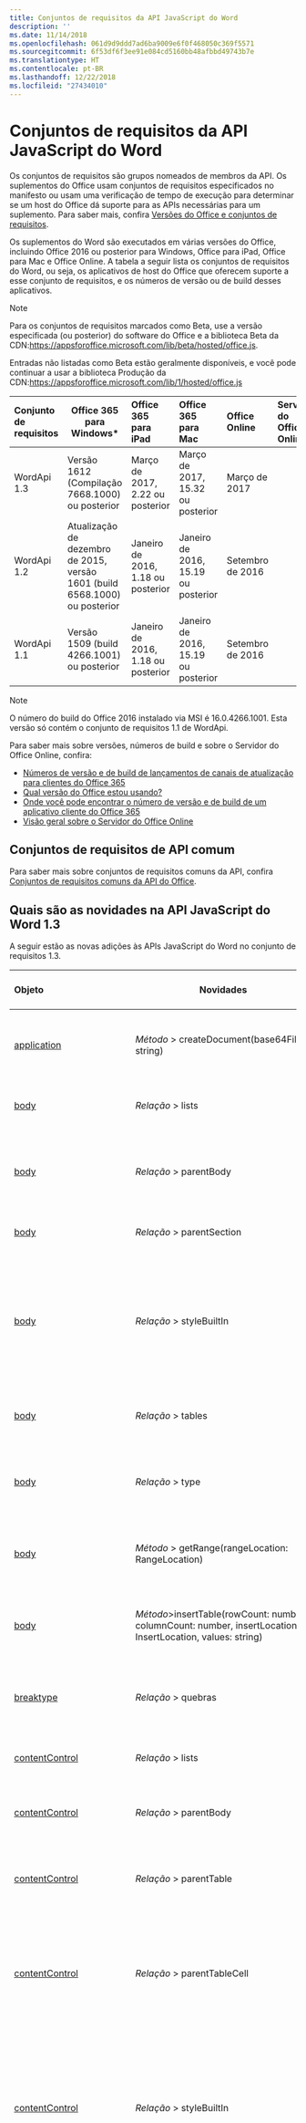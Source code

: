 ```yaml
---
title: Conjuntos de requisitos da API JavaScript do Word
description: ''
ms.date: 11/14/2018
ms.openlocfilehash: 061d9d9ddd7ad6ba9009e6f0f468050c369f5571
ms.sourcegitcommit: 6f53df6f3ee91e084cd5160bb48afbbd49743b7e
ms.translationtype: HT
ms.contentlocale: pt-BR
ms.lasthandoff: 12/22/2018
ms.locfileid: "27434010"
---
```

# <a name="word-javascript-api-requirement-sets"></a>Conjuntos de requisitos da API JavaScript do Word

Os conjuntos de requisitos são grupos nomeados de membros da API. Os suplementos do Office usam conjuntos de requisitos especificados no manifesto ou usam uma verificação de tempo de execução para determinar se um host do Office dá suporte para as APIs necessárias para um suplemento. Para saber mais, confira [Versões do Office e conjuntos de requisitos](https://docs.microsoft.com/office/dev/add-ins/develop/office-versions-and-requirement-sets).

Os suplementos do Word são executados em várias versões do Office, incluindo Office 2016 ou posterior para Windows, Office para iPad, Office para Mac e Office Online. A tabela a seguir lista os conjuntos de requisitos do Word, ou seja, os aplicativos de host do Office que oferecem suporte a esse conjunto de requisitos, e os números de versão ou de build desses aplicativos.

> [!NOTE]
> Para os conjuntos de requisitos marcados como Beta, use a versão especificada (ou posterior) do software do Office e a biblioteca Beta da CDN:https://appsforoffice.microsoft.com/lib/beta/hosted/office.js.
> 
> Entradas não listadas como Beta estão geralmente disponíveis, e você pode continuar a usar a biblioteca Produção da CDN:https://appsforoffice.microsoft.com/lib/1/hosted/office.js

|  Conjunto de requisitos  |   Office 365 para Windows\*  |  Office 365 para iPad  |  Office 365 para Mac  | Office Online  | Servidor do Office Online  |
|:-----|-----|:-----|:-----|:-----|:-----|
| WordApi 1.3 | Versão 1612 (Compilação 7668.1000) ou posterior| Março de 2017, 2.22 ou posterior | Março de 2017, 15.32 ou posterior| Março de 2017 ||
| WordApi 1.2  | Atualização de dezembro de 2015, versão 1601 (build 6568.1000) ou posterior | Janeiro de 2016, 1.18 ou posterior | Janeiro de 2016, 15.19 ou posterior| Setembro de 2016 | |
| WordApi 1.1  | Versão 1509 (build 4266.1001) ou posterior| Janeiro de 2016, 1.18 ou posterior | Janeiro de 2016, 15.19 ou posterior| Setembro de 2016 | |

> [!NOTE]
> O número do build do Office 2016 instalado via MSI é 16.0.4266.1001. Esta versão só contém o conjunto de requisitos 1.1 de WordApi.

Para saber mais sobre versões, números de build e sobre o Servidor do Office Online, confira:

- 
  [Números de versão e de build de lançamentos de canais de atualização para clientes do Office 365](https://support.office.com/article/version-and-build-numbers-of-update-channel-releases-ae942449-1fca-4484-898b-a933ea23def7)
- [Qual versão do Office estou usando?](https://support.office.com/article/What-version-of-Office-am-I-using-932788b8-a3ce-44bf-bb09-e334518b8b19)
- 
  [Onde você pode encontrar o número de versão e de build de um aplicativo cliente do Office 365](https://support.office.com/article/version-and-build-numbers-of-update-channel-releases-ae942449-1fca-4484-898b-a933ea23def7)
- 
  [Visão geral sobre o Servidor do Office Online](https://docs.microsoft.com/officeonlineserver/office-online-server-overview)

## <a name="office-common-api-requirement-sets"></a>Conjuntos de requisitos de API comum

Para saber mais sobre conjuntos de requisitos comuns da API, confira [Conjuntos de requisitos comuns da API do Office](office-add-in-requirement-sets.md).

## <a name="whats-new-in-word-javascript-api-13"></a>Quais são as novidades na API JavaScript do Word 1.3 

A seguir estão as novas adições às APIs JavaScript do Word no conjunto de requisitos 1.3. 

|Objeto| Novidades| Descrição|Conjunto de requisitos| 
|:-----|-----|:----|:----| 
|[application](/javascript/api/word/word.application)|_Método_ > createDocument(base64File: string) | Cria um novo documento usando um arquivo .docx codificado em base64. Somente leitura.|1.3|
|[body](/javascript/api/word/word.body)|_Relação_ > lists|Obtém a coleção de listas de objetos no corpo. Somente leitura.|1.3|
|[body](/javascript/api/word/word.body)|_Relação_ > parentBody|Obtém o corpo pai do corpo. Por exemplo, o corpo pai do corpo de uma célula de tabela poderia ser um cabeçalho. Somente leitura.|1.3|
|[body](/javascript/api/word/word.body)|_Relação_ > parentSection|Obtém a seção pai do corpo. Somente leitura.|1.3|
|[body](/javascript/api/word/word.body)|_Relação_ > styleBuiltIn|Obtém ou define o nome do estilo interno para o corpo. Use esta propriedade para estilos internos que são portáteis entre localidades. Para usar estilos personalizados ou nomes de estilo localizados, confira a propriedade "estilo".|1.3|
|[body](/javascript/api/word/word.body)|_Relação_ > tables|Obtém a coleção de tabelas de objetos no corpo. Somente leitura.|1.3|
|[body](/javascript/api/word/word.body)|_Relação_ > type|Obtém o tipo do corpo. O tipo pode ser 'MainDoc', 'Section', 'Header', 'Footer' ou 'TableCell'. Somente leitura.|1.3|
|[body](/javascript/api/word/word.body)|_Método_ > getRange(rangeLocation: RangeLocation)|Obtém o corpo todo, ou então, os pontos inicial ou final do corpo, como um intervalo.|1.3|
|[body](/javascript/api/word/word.body)|_Método_>insertTable(rowCount: number, columnCount: number, insertLocation: InsertLocation, values: string)|Insere uma tabela com a quantidade especificada de linhas e colunas. O valor de insertLocation pode ser 'Start' ou 'End'.|1.3|
|[breaktype](/javascript/api/word/word.breaktype)|_Relação_ > quebras|Especifica a forma de uma quebra de: linha, a página ou tipo de seção. Somente leitura.|1.3|
|[contentControl](/javascript/api/word/word.contentcontrol)|_Relação_ > lists|Obtém a coleção de listas de objetos no controle de conteúdo. Somente leitura.|1.3|
|[contentControl](/javascript/api/word/word.contentcontrol)|_Relação_ > parentBody|Obtém o corpo pai do controle de conteúdo. Somente leitura.|1.3|
|[contentControl](/javascript/api/word/word.contentcontrol)|_Relação_ > parentTable|Obtém a tabela que contém o controle de conteúdo. Retorna um objeto nulo se não estiver contido em uma tabela. Somente leitura.|1.3|
|[contentControl](/javascript/api/word/word.contentcontrol)|_Relação_ > parentTableCell|Obtém a célula de tabela que contém o controle de conteúdo. Retorna um objeto nulo se não estiver contido em uma célula de tabela. Somente leitura.|1.3|
|[contentControl](/javascript/api/word/word.contentcontrol)|_Relação_ > styleBuiltIn|Obtém ou define o nome do estilo interno para o controle de conteúdo. Use esta propriedade para estilos internos que são portáteis entre localidades. Para usar estilos personalizados ou nomes de estilo localizados, confira a propriedade "estilo".|1.3|
|[contentControl](/javascript/api/word/word.contentcontrol)|_Relação_ > subtype|Obtém o subtipo de controle de conteúdo. O subtipo pode ser 'RichTextInline', 'RichTextParagraphs', 'RichTextTableCell', 'RichTextTableRow' e 'RichTextTable' para controles de conteúdo em rich text. Somente leitura.|1.3|
|[contentControl](/javascript/api/word/word.contentcontrol)|_Relação_ > tables|Obtém a coleção de objetos de tabela no controle de conteúdo. Somente leitura.|1.3|
|[contentControl](/javascript/api/word/word.contentcontrol)|_Método_ > getRange(rangeLocation: RangeLocation)|Obtém o controle de todo o conteúdo, ou então, os pontos inicial ou final do controle de conteúdo, como um intervalo.|1.3|
|[contentControl](/javascript/api/word/word.contentcontrol)|_Método_ > getTextRanges (endingMarks: string, trimSpacing: bool)|Obtém os intervalos de texto no controle de conteúdo usando marcas de pontuação e/ou outras marcas finais.|1.3|
|[contentControl](/javascript/api/word/word.contentcontrol)|_Método_>insertTable(rowCount: number, columnCount: number, insertLocation: InsertLocation, values: string)|Insere uma tabela com a quantidade especificada de linhas e colunas dentro ou próxima do controle de conteúdo. O valor de insertLocation pode ser 'Start', 'End', 'Before' ou 'After'.|1.3|
|[contentControl](/javascript/api/word/word.contentcontrol)|_Método_> split(delimiters: string[], multiParagraphs: bool, trimDelimiters: bool, trimSpacing: bool)|Divide o controle de conteúdo em intervalos filho usando delimitadores.|1.3|
|[contentControlCollection](/javascript/api/word/word.contentcontrolcollection)|_Método_getByTypes(types: ContentControlType)|Obtém os controles de conteúdo com os tipos e/ou subtipos especificados.|1.3|
|[contentControlCollection](/javascript/api/word/word.contentcontrolcollection)|_Método_ > getFirst()|Obtém o primeiro controle de conteúdo nesta coleção.|1.3|
|[customProperty](/javascript/api/word/word.customproperty)|_Propriedade_ > key|Obtém a chave da propriedade personalizada. Somente leitura. |1.3|
|[customProperty](/javascript/api/word/word.customproperty)|_Propriedade_ > value|Obtém ou define o valor da propriedade personalizada.|1.3|
|[customProperty](/javascript/api/word/word.customproperty)|_Relação_ > type|Obtém o tipo de valor da propriedade personalizada. Somente leitura.|1.3|
|[customProperty](/javascript/api/word/word.customproperty)|_Método_ > Delete()|Exclui a propriedade personalizada.|1.3|
|[customPropertyCollection](/javascript/api/word/word.custompropertycollection)|_Propriedade_ > itens|Uma coleção de objetos customProperty. Somente leitura.|1.3|
|[customPropertyCollection](/javascript/api/word/word.custompropertycollection)|_Método_ > deleteAll()|Exclui todas as propriedades personalizadas nesta coleção.|1.3|
|[customPropertyCollection](/javascript/api/word/word.custompropertycollection)|_Método_ > getCount()|Obtém a contagem das propriedades personalizadas.|1.3|
|[customPropertyCollection](/javascript/api/word/word.custompropertycollection)|_Método_ > getItem(key: string)|Obtém um objeto de propriedade personalizada por sua chave, que diferencia maiúsculas de minúsculas.|1.3|
|[customPropertyCollection](/javascript/api/word/word.custompropertycollection)|_Método_ > set(key: string, value: object)|Cria ou define uma propriedade personalizada.|1.3|
|[document](/javascript/api/word/word.document)|_Relação_ > properties|Obtém as propriedades do documento atual. Somente leitura.|1.3|
|[documentCreated](/javascript/api/word/word.documentcreated)|_Método_ > open()|Abra o documento.|1.3|
|[documentProperties](/javascript/api/word/word.documentproperties)|_Propriedade_ > applicationName|Obtém o nome do aplicativo do documento. Somente leitura.|1.3|
|[documentProperties](/javascript/api/word/word.documentproperties)|_Propriedade_ > author|Obtém ou define o autor do documento.|1.3|
|[documentProperties](/javascript/api/word/word.documentproperties)|_Propriedade_ > category|Obtém ou define a categoria do documento.|1.3|
|[documentProperties](/javascript/api/word/word.documentproperties)|_Propriedade_ > comments|Obtém ou define os comentários do documento.|1.3|
|[documentProperties](/javascript/api/word/word.documentproperties)|_Propriedade_ > company|Obtém ou define a empresa do documento.|1.3|
|[documentProperties](/javascript/api/word/word.documentproperties)|_Propriedade_ > format|Obtém ou define o formato do documento.|1.3|
|[documentProperties](/javascript/api/word/word.documentproperties)|_Propriedade_ > keywords|Obtém ou define as palavras-chave do documento.|1.3|
|[documentProperties](/javascript/api/word/word.documentproperties)|_Propriedade_ > lastAuthor|Obtém ou define o último autor do documento.|1.3|
|[documentProperties](/javascript/api/word/word.documentproperties)|_Propriedade_ > manager|Obtém ou define o gerenciador do documento.|1.3|
|[documentProperties](/javascript/api/word/word.documentproperties)|_Propriedade_ > revisionNumber|Obtém o número de revisão do documento. Somente leitura.|1.3|
|[documentProperties](/javascript/api/word/word.documentproperties)|_Propriedade_ > security|Obtém a segurança do documento. Somente leitura.|1.3|
|[documentProperties](/javascript/api/word/word.documentproperties)|_Propriedade_ > subject|Obtém ou define o assunto do documento.|1.3|
|[documentProperties](/javascript/api/word/word.documentproperties)|_Propriedade_ > template|Obtém o modelo do documento. Somente leitura.|1.3|
|[documentProperties](/javascript/api/word/word.documentproperties)|_Propriedade_ > title|Obtém ou define o título do documento.|1.3|
|[documentProperties](/javascript/api/word/word.documentproperties)|_Relação_ > creationDate|Obtém a data de criação do documento. Somente leitura.|1.3|
|[documentProperties](/javascript/api/word/word.documentproperties)|_Relação_ > customProperties|Obtém a coleção de propriedades personalizadas do documento. Somente leitura.|1.3|
|[documentProperties](/javascript/api/word/word.documentproperties)|_Relação_ > lastPrintDate|Obtém a data de impressão do documento. Somente leitura.|1.3|
|[documentProperties](/javascript/api/word/word.documentproperties)|_Relação_ > lastSaveTime|Obtém a hora em que o documento foi salvo pela última vez. Somente leitura.|1.3|
|[inlinePicture](/javascript/api/word/word.inlinepicture)|_Relação_ > parentTable|Obtém a tabela que contém a imagem embutida. Retorna um objeto nulo se não estiver contido em uma tabela. Somente leitura.|1.3|
|[inlinePicture](/javascript/api/word/word.inlinepicture)|_Relação_ > parentTableCell|Obtém a célula de tabela que contém a imagem embutida. Retorna um objeto nulo se não estiver contido em uma célula de tabela. Somente leitura.|1.3|
|[inlinePicture](/javascript/api/word/word.inlinepicture)|_Método_ > getNext()|Obtém a próxima imagem embutida.|1.3|
|[inlinePicture](/javascript/api/word/word.inlinepicture)|_Método_ > getRange(rangeLocation: RangeLocation)|Obtém a imagem, ou então, os pontos inicial ou final da imagem, como um intervalo.|1.3|
|[inlinePictureCollection](/javascript/api/word/word.inlinepicturecollection)|_Método_ > getFirst()|Obtém a primeira imagem embutida nesta coleção.|1.3|
|[list](/javascript/api/word/word.list)|_Propriedade_ > id|Obtém a id da lista. Somente leitura.|1.3|
|[list](/javascript/api/word/word.list)|_Propriedade_ > levelExistences|Verifica se cada um dos 9 níveis existe na lista. Um valor true indica que o nível existe, o que significa que há pelo menos um item de lista nesse nível. Somente leitura.|1.3|
|[list](/javascript/api/word/word.list)|_Relação_ > levelTypes|Obtém todos os tipos de nível 9 na lista. Cada tipo pode ser 'Bullet', 'Number' ou 'Picture'. Somente leitura.|1.3|
|[list](/javascript/api/word/word.list)|_Relação_ > paragraphs|Obtém parágrafos na lista. Somente leitura.|1.3|
|[lista](/javascript/api/word/word.list)|_Método_getLevelParagraphs(level: number)|Obtém os parágrafos que ocorrem no nível especificado na lista.|1.3|
|[lista](/javascript/api/word/word.list)|_Método_> getLevelString(level: number)|Obtém o marcador, o número ou a imagem no nível especificado como uma cadeia de caracteres.|1.3|
|[lista](/javascript/api/word/word.list)|_Método_>insertParagraph(paragraphText: string, insertLocation: InsertLocation)|Insere um parágrafo no local especificado. O valor de insertLocation pode ser 'Start', 'End', 'Before' ou 'After'.|1.3|
|[lista](/javascript/api/word/word.list)|_Método_> setLevelAlignment(level: number, alignment: Alignment)|Define o alinhamento do marcador, o número ou a imagem no nível especificado na lista.|1.3|
|[lista](/javascript/api/word/word.list)|_Método_> setLevelBullet(level: number, listBullet: ListBullet, charCode: number, fontName: string)|Define o formato de marcador no nível especificado na lista. Se o marcador é 'Custom', o charCode é necessário.|1.3|
|[lista](/javascript/api/word/word.list)|_Método_ > setLevelIndents(level: number, textIndent: float, textIndent: float)|Define os dois recuos do nível especificado na lista.|1.3|
|[lista](/javascript/api/word/word.list)|_Método_ > setLevelNumbering(level: number, listNumbering: ListNumbering, formatString: object[])|Define o formato de numeração no nível especificado na lista.|1.3|
|[lista](/javascript/api/word/word.list)|_Método_> setLevelStartingNumber(level: number, startingNumber: number)|Define o número inicial no nível especificado na lista. O valor padrão é 1.|1.3|
|[listCollection](/javascript/api/word/word.listcollection)|_Propriedade_ > itens|Uma coleção de objetos de lista. Somente leitura.|1.3|
|[listCollection](/javascript/api/word/word.listcollection)|_Método_> getById(id: number)|Obtém uma lista por seu identificador.|1.3|
|[listCollection](/javascript/api/word/word.listcollection)|_Método_ > getFirst()|Obtém a primeira lista nesta coleção.|1.3|
|[listCollection](/javascript/api/word/word.listcollection)|_Método_ > getItem(index: number)|Obtém um objeto de lista por seu índice na coleção.|1.3|
|[listItem](/javascript/api/word/word.listitem)|_Propriedade_ > level|Obtém ou define o nível do item na lista.|1.3|
|[listItem](/javascript/api/word/word.listitem)|_Propriedade_ > listString|Obtém o marcador de item de lista, o número ou a imagem como uma cadeia de caracteres. Somente leitura.|1.3|
|[listItem](/javascript/api/word/word.listitem)|_Propriedade_ > siblingIndex|Obtém o número da ordem de item de lista em relação a seus irmãos. Somente leitura.|1.3|
|[listItem](/javascript/api/word/word.listitem)|_Método_ > getAncestor(parentOnly: bool)|Obtém o pai do item de lista ou o ancestral mais próximo se o pai não existir.|1.3|
|[listItem](/javascript/api/word/word.listitem)|_Método_ > getDescendants(directChildrenOnly: bool)|Obtém todos os itens de lista descendentes do item de lista.|1.3|
|[paragraph](/javascript/api/word/word.paragraph)|_Propriedade_ > isLastParagraph|Indica que o parágrafo é o último dentro do corpo do pai. Somente leitura.|1.3|
|[paragraph](/javascript/api/word/word.paragraph)|_Propriedade_ > isListItem|Verifica se o parágrafo é um item da lista. Somente leitura.|1.3|
|[paragraph](/javascript/api/word/word.paragraph)|_Propriedade_ > tableNestingLevel|Obtém o nível da tabela do parágrafo. Retorna 0 se o parágrafo não estiver em uma tabela. Somente leitura.|1.3|
|[paragraph](/javascript/api/word/word.paragraph)|_Relação_ > list|Obtém a lista à qual pertence esse parágrafo. Retorna um objeto nulo se o parágrafo não estiver em uma lista. Somente leitura.|1.3|
|[paragraph](/javascript/api/word/word.paragraph)|_Relação_ > listItem|Obtém o ListItem para o parágrafo. Retorna um objeto nulo se o parágrafo não fizer parte de uma lista. Somente leitura.|1.3|
|[paragraph](/javascript/api/word/word.paragraph)|_Relação_ > parentBody|Obtém o corpo pai do parágrafo. Somente leitura.|1.3|
|[paragraph](/javascript/api/word/word.paragraph)|_Relação_ > parentTable|Obtém a tabela que contém o parágrafo. Retorna um objeto nulo se não estiver contido em uma tabela. Somente leitura.|1.3|
|[paragraph](/javascript/api/word/word.paragraph)|_Relação_ > parentTableCell|Obtém a célula de tabela que contém o parágrafo. Retorna um objeto nulo se não estiver contido em uma célula de tabela. Somente leitura.|1.3|
|[paragraph](/javascript/api/word/word.paragraph)|_Relação_ > styleBuiltIn|Obtém ou define o nome do estilo interno para o parágrafo. Use esta propriedade para estilos internos que são portáteis entre localidades. Para usar estilos personalizados ou nomes de estilo localizados, confira a propriedade "estilo".|1.3|
|[paragraph](/javascript/api/word/word.paragraph)|_Método_ > attachToList (listId: número nível: número)|Permite que o parágrafo ingresse em uma lista existente no nível especificado. Falhará se o parágrafo não puder ingressar na lista ou se o parágrafo já for um item da lista.|1.3|
|[paragraph](/javascript/api/word/word.paragraph)|_Método_ > detachFromList()|Move este parágrafo para fora de sua lista, caso o parágrafo seja um item da lista.|1.3|
|[paragraph](/javascript/api/word/word.paragraph)|_Método_ > getNext()|Obtém o próximo parágrafo.|1.3|
|[paragraph](/javascript/api/word/word.paragraph)|_Método_ > getPrevious()|Obtém o parágrafo anterior.|1.3|
|[paragraph](/javascript/api/word/word.paragraph)|_Método_ > getRange(rangeLocation: RangeLocation)|Obtém o parágrafo inteiro, ou então, os pontos inicial ou final do parágrafo, como um intervalo.|1.3|
|[paragraph](/javascript/api/word/word.paragraph)|_Método_ > getTextRanges (endingMarks: string, trimSpacing: bool)|Obtém os intervalos de texto no parágrafo usando marcas de pontuação e/ou outras marcas finais.|1.3|
|[paragraph](/javascript/api/word/word.paragraph)|_Método_>insertTable(rowCount: number, columnCount: number, insertLocation: InsertLocation, values: string)|Insere uma tabela com a quantidade especificada de linhas e colunas. O valor de insertLocation pode ser 'Before' ou 'After'.|1.3|
|[paragraph](/javascript/api/word/word.paragraph)|_Método_ > split(delimiters: string[], trimDelimiters: bool, trimSpacing: bool)|Divide o parágrafo em intervalos filho usando delimitadores.|1.3|
|[paragraph](/javascript/api/word/word.paragraph)|_Método_ > startNewList()|Inicia uma nova lista com este parágrafo. Falhará se o parágrafo já for um item da lista.|1.3|
|[paragraphCollection](/javascript/api/word/word.paragraphcollection)|_Método_ > getFirst()|Obtém o primeiro parágrafo nesta coleção.|1.3|
|[paragraphCollection](/javascript/api/word/word.paragraphcollection)|_Método_ > getLast()|Obtém o último parágrafo nesta coleção.|1.3|
|[range](/javascript/api/word/word.range)|_Propriedade_ > hiperlink|Obtém o primeiro hiperlink no intervalo ou define um hiperlink no intervalo. Todos os hiperlinks no intervalo são excluídos quando você configura um novo hiperlink no intervalo. Use um caractere newline ('\n') para separar a parte de endereço da parte de local opcional.|1.3|
|[range](/javascript/api/word/word.range)|_Propriedade_ > isEmpty|Verifica se o comprimento do intervalo é zero. Somente leitura.|1.3|
|[range](/javascript/api/word/word.range)|_Relação_ > lists|Obtém a coleção de listas de objetos no intervalo. Somente leitura.|1.3|
|[range](/javascript/api/word/word.range)|_Relação_ > parentBody|Obtém o corpo pai do intervalo. Somente leitura.|1.3|
|[range](/javascript/api/word/word.range)|_Relação_ > parentTable|Obtém a tabela que contém o intervalo. Retorna nulo se não estiver contido em uma tabela. Somente leitura.|1.3|
|[range](/javascript/api/word/word.range)|_Relação_ > parentTableCell|Obtém a célula de tabela que contém o intervalo. Retorna um objeto nulo se não estiver contido em uma célula de tabela. Somente leitura.|1.3|
|[range](/javascript/api/word/word.range)|_Relação_ > styleBuiltIn|Obtém ou define o nome do estilo interno para o intervalo. Use esta propriedade para estilos internos que são portáteis entre localidades. Para usar estilos personalizados ou nomes de estilo localizados, confira a propriedade "estilo".|1.3|
|[range](/javascript/api/word/word.range)|_Relação_ > tables|Obtém a coleção de tabelas de objetos no intervalo. Somente leitura.|1.3|
|[range](/javascript/api/word/word.range)|_Método_ > compareLocationWith(range: Range)|Compara o local deste intervalo com a localização de outro intervalo.|1.3|
|[range](/javascript/api/word/word.range)|_Método_ > expandTo(range: Range)|Retorna um novo intervalo que se estende a partir deste intervalo em qualquer direção para cobrir outro intervalo. Este intervalo não é alterado.|1.3|
|[range](/javascript/api/word/word.range)|_Método_ > getHyperlinkRanges()|Obtém intervalos filho de hiperlink dentro do intervalo.|1.3|
|[range](/javascript/api/word/word.range)|_Método_ > getNextTextRange (endingMarks: cadeia de caracteres, trimSpacing: bool)|Obtém o próximo intervalo de texto usando marcas de pontuação e/ou outras marcas finais.|1.3|
|[range](/javascript/api/word/word.range)|_Método_ > getRange(rangeLocation: RangeLocation)|Clona o intervalo, ou então, obtém os pontos inicial ou final do intervalo como um novo intervalo.|1.3|
|[range](/javascript/api/word/word.range)|_Método_ > getTextRanges (endingMarks: string, trimSpacing: bool)|Obtém os intervalos filho do texto no parágrafo usando marcas de pontuação e/ou outras marcas finais.|1.3|
|[range](/javascript/api/word/word.range)|_Método_>insertTable(rowCount: number, columnCount: number, insertLocation: InsertLocation, values: string)|Insere uma tabela com a quantidade especificada de linhas e colunas. O valor de insertLocation pode ser 'Before' ou 'After'.|1.3|
|[range](/javascript/api/word/word.range)|_Método_ > intersectWith(range: Range)|Retorna um novo intervalo como ponto de interseção deste intervalo com outro intervalo. Este intervalo não é alterado.|1.3|
|[range](/javascript/api/word/word.range)|_Método_> split(delimiters: string[], multiParagraphs: bool, trimDelimiters: bool, trimSpacing: bool)|Divide o intervalo em intervalos filho usando delimitadores.|1.3|
|[rangeCollection](/javascript/api/word/word.rangecollection)|_Propriedade_ > itens|Uma coleção de objetos de intervalo. Somente leitura.|1.3|
|[rangeCollection](/javascript/api/word/word.rangecollection)|_Método_ > getFirst()|Obtém o primeiro intervalo nesta coleção.|1.3|
|[rangeCollection](/javascript/api/word/word.rangecollection)|_Método_ > getItem(index: number)|Obtém um objeto de intervalo por seu índice na coleção.|1.3|
|[requestContext](/javascript/api/word/word.requestcontext)|_Método_ > carregar (objeto: objeto, a opção: objeto)|Preenche o objeto proxy criado na camada JavaScript com a propriedade e as opções especificadas no parâmetro. |1.3|
|[requestContext](/javascript/api/word/word.requestcontext)|_Método_ > sync()|Envia a fila de solicitações para o Word e retorna um objeto Promise, que pode ser usado para o encadeamento de mais ações.|1.3|
|[section](/javascript/api/word/word.section)|_Método_ > getNext()|Obtém a próxima seção.|1.3|
|[sectionCollection](/javascript/api/word/word.sectioncollection)|_Método_ > getFirst()|Obtém a primeira seção nesta coleção.|1.3|
|[table](/javascript/api/word/word.table)|_Propriedade_ > headerRowCount|Obtém e define o número de linhas de cabeçalho.|1.3|
|[table](/javascript/api/word/word.table)|_Propriedade_ > height|Obtém a altura da tabela em pontos. Somente leitura.|1.3|
|[table](/javascript/api/word/word.table)|_Propriedade_ > isUniform|Indica se todas as linhas de tabela são uniformes. Somente leitura.|1.3|
|[table](/javascript/api/word/word.table)|_Propriedade_ > nestingLevel|Obtém o nível de aninhamento da tabela. Tabelas de nível superior têm o nível 1. Somente leitura.|1.3|
|[table](/javascript/api/word/word.table)|_Propriedade_ > rowCount|Obtém a quantidade de linhas na tabela. Somente leitura.|1.3|
|[table](/javascript/api/word/word.table)|_Propriedade_ > shadingColor|Obtém e define a cor de sombreamento.|1.3|
|[table](/javascript/api/word/word.table)|_Propriedade_ > style|Obtém ou define o nome do estilo usado para a tabela. Use esta propriedade de estilos personalizados e nomes de estilo localizados. Para usar os estilos internos que são portáteis entre localidades, confira a propriedade "styleBuiltIn".|1.3|
|[table](/javascript/api/word/word.table)|_Propriedade_ > styleBandedColumns|Obtém e define se a tabela tem colunas em tiras.|1.3|
|[table](/javascript/api/word/word.table)|_Propriedade_ > styleBandedRows|Obtém e define se a tabela tem linhas em tiras.|1.3|
|[table](/javascript/api/word/word.table)|_Propriedade_ > styleFirstColumn|Obtém e define se a tabela tem uma primeira coluna com um estilo especial.|1.3|
|[table](/javascript/api/word/word.table)|_Propriedade_ > styleLastColumn|Obtém e define se a tabela tem uma última coluna com um estilo especial.|1.3|
|[table](/javascript/api/word/word.table)|_Propriedade_ > styleTotalRow|Obtém e define se a tabela tem uma (última) linha total com um estilo especial.|1.3|
|[table](/javascript/api/word/word.table)|_Propriedade_ > values|Obtém e define os valores de texto na tabela, como uma matriz de Javascript 2D.|1.3|
|[table](/javascript/api/word/word.table)|_Propriedade_ > width|Obtém e define a largura da tabela em pontos.|1.3|
|[table](/javascript/api/word/word.table)|_Relação_ > font|Obtém a fonte. Use isto para obter e definir o nome, o tamanho e a cor da fonte, além de outras propriedades. Somente leitura.|1.3|
|[table](/javascript/api/word/word.table)|_Relação_ > horizontalAlignment|Obtém e define o alinhamento horizontal de cada célula na tabela. O valor pode ser 'left', 'centered', 'right' ou 'justified'.|1.3|
|[table](/javascript/api/word/word.table)|_Relação_ > paragraphAfter|Obtém o parágrafo após a tabela. Somente leitura.|1.3|
|[table](/javascript/api/word/word.table)|_Relação_ > paragraphBefore|Obtém o parágrafo antes da tabela. Somente leitura.|1.3|
|[table](/javascript/api/word/word.table)|_Relação_ > parentBody|Obtém o corpo pai da tabela. Somente leitura.|1.3|
|[table](/javascript/api/word/word.table)|_Relação_ > parentContentControl|Obtém o controle de conteúdo que contém a tabela. Somente leitura.|1.3|
|[table](/javascript/api/word/word.table)|_Relação_ > parentTable|Obtém a tabela que contém esta tabela. Retorna um objeto nulo se não estiver contido em uma tabela. Somente leitura.|1.3|
|[table](/javascript/api/word/word.table)|_Relação_ > parentTableCell|Obtém a célula de tabela que contém esta tabela. Retorna um objeto nulo se não estiver contido em uma célula de tabela. Somente leitura.|1.3|
|[table](/javascript/api/word/word.table)|_Relação_ > rows|Obtém todas as linhas da tabela. Somente leitura.|1.3|
|[table](/javascript/api/word/word.table)|_Relação_ > styleBuiltIn|Obtém ou define o nome do estilo interno para a tabela. Use esta propriedade para estilos internos que são portáteis entre localidades. Para usar estilos personalizados ou nomes de estilo localizados, confira a propriedade "estilo".|1.3|
|[table](/javascript/api/word/word.table)|_Relação_ > tables|Obtém as tabelas filho aninhadas em um nível mais profundo. Somente leitura.|1.3|
|[table](/javascript/api/word/word.table)|_Relação_ > verticalAlignment|Obtém e define o alinhamento vertical de cada célula na tabela. O valor pode ser 'top', 'center' ou 'bottom'.|1.3|
|[table](/javascript/api/word/word.table)|_Método_>addColumns(insertLocation: InsertLocation, columnCount: number, values: string)|Adiciona colunas ao início ou no final da tabela, usando a primeira ou última coluna existente como um modelo. Isto é aplicável às tabelas uniformes. Os valores de cadeia de caracteres, se especificado, são definidos nas linhas recém-inseridas.|1.3|
|[table](/javascript/api/word/word.table)|_Método_> addRows(insertLocation: InsertLocation, rowCount: number, values: string)|Adiciona linhas ao início ou no final da tabela, usando a primeira ou última linha existente como um modelo. Os valores de cadeia de caracteres, se especificado, são definidos nas linhas recém-inseridas.|1.3|
|[table](/javascript/api/word/word.table)|_Método_ > autoFitContents()|Autoajusta as colunas da tabela para a largura do seu conteúdo.|1.3|
|[table](/javascript/api/word/word.table)|_Método_ > autoFitWindow()|Autoajusta as colunas da tabela para a largura da janela.|1.3|
|[table](/javascript/api/word/word.table)|_Método_ > clear()|Limpa o conteúdo da tabela.|1.3|
|[table](/javascript/api/word/word.table)|_Método_ > Delete()|Exclui toda a tabela.|1.3|
|[table](/javascript/api/word/word.table)|_Método_ > deleteColumns (columnIndex: número NúmeroDeColunas: número)|Exclui colunas específicas. Isto é aplicável às tabelas uniformes.|1.3|
|[table](/javascript/api/word/word.table)|_Método_ > deleteRows (rowIndex: número rowCount: número)|Exclui linha específicas.|1.3|
|[table](/javascript/api/word/word.table)|_Método_ > distributeColumns()|Distribui uniformemente a largura das colunas.|1.3|
|[table](/javascript/api/word/word.table)|_Método_ > distributeRows()|Distribui uniformemente a altura das linhas.|1.3|
|[table](/javascript/api/word/word.table)|_Método_>getBorder(borderLocation: BorderLocation)|Obtém o estilo de borda para a borda especificada.|1.3|
|[table](/javascript/api/word/word.table)|_Método_getCell(rowIndex: number, cellIndex: number)|Obtém a célula da tabela em uma linha e coluna especificada.|1.3|
|[table](/javascript/api/word/word.table)|_Método_ > getCellPadding(cellPaddingLocation: CellPaddingLocation)|Obtém o preenchimento de célula em pontos.|1.3|
|[table](/javascript/api/word/word.table)|_Método_ > getNext()|Obtém a próxima tabela.|1.3|
|[table](/javascript/api/word/word.table)|_Método_ > getRange(rangeLocation: RangeLocation)|Obtém o intervalo que contém esta tabela, ou o intervalo no início ou no final da tabela.|1.3|
|[table](/javascript/api/word/word.table)|_Método_ > insertContentControl()|Insere um controle de conteúdo na tabela.|1.3|
|[table](/javascript/api/word/word.table)|_Método_>insertParagraph(paragraphText: string, insertLocation: InsertLocation)|Insere um parágrafo no local especificado. O valor de insertLocation pode ser 'Before' ou 'After'.|1.3|
|[table](/javascript/api/word/word.table)|_Método_>insertTable(rowCount: number, columnCount: number, insertLocation: InsertLocation, values: string)|Insere uma tabela com a quantidade especificada de linhas e colunas. O valor de insertLocation pode ser 'Before' ou 'After'.|1.3|
|[table](/javascript/api/word/word.table)|_Método_ > search(searchText: string, searchOptions: ParamTypeStrings.SearchOptions)|Executa uma pesquisa com os searchOptions especificados no escopo do objeto de tabela. Os resultados da pesquisa são uma coleção de objetos de intervalo.|1.3|
|[table](/javascript/api/word/word.table)|_Método_ > select(selectionMode: SelectionMode)|Seleciona a tabela, ou então, a posição no início ou no final da tabela e navega na interface do usuário do Word até ela.|1.3|
|[table](/javascript/api/word/word.table)|_Método_ > setCellPadding(cellPaddingLocation: CellPaddingLocation, cellPadding: float)|Define o preenchimento de célula em pontos.|1.3|
|[tableBorder](/javascript/api/word/word.tableborder)|_Propriedade_ > color|Obtém ou define a cor da borda da tabela, como um valor hexadecimal ou nome.|1.3|
|[tableBorder](/javascript/api/word/word.tableborder)|_Propriedade_ > width|Obtém ou define a largura, em pontos, da borda da tabela. Não aplicável a tipos de borda de tabela que têm larguras fixas.|1.3|
|[tableBorder](/javascript/api/word/word.tableborder)|_Relação_ > type|Obtém ou define o tipo de borda da tabela.|1.3|
|[tableCell](/javascript/api/word/word.tablecell)|_Propriedade_ > cellIndex|Obtém o índice da célula em sua linha. Somente leitura.|1.3|
|[tableCell](/javascript/api/word/word.tablecell)|_Propriedade_ > columnWidth|Obtém e define a largura da coluna da célula em pontos. Isto é aplicável às tabelas uniformes.|1.3|
|[tableCell](/javascript/api/word/word.tablecell)|_Propriedade_ > rowIndex|Obtém o índice da linha da célula na tabela. Somente leitura.|1.3|
|[tableCell](/javascript/api/word/word.tablecell)|_Propriedade_ > shadingColor|Obtém ou define a cor de sombreamento da célula. Você pode definir a cor no formato "#RRGGBB" ou usando o nome da cor.|1.3|
|[tableCell](/javascript/api/word/word.tablecell)|_Propriedade_ > value|Obtém e define o texto da célula.|1.3|
|[tableCell](/javascript/api/word/word.tablecell)|_Propriedade_ > width|Obtém a largura da célula em pontos. Somente leitura.|1.3|
|[tableCell](/javascript/api/word/word.tablecell)|_Relação_ > body|Obtém o objeto do corpo da célula. Somente leitura.|1.3|
|[tableCell](/javascript/api/word/word.tablecell)|_Relação_ > horizontalAlignment|Obtém e define o alinhamento horizontal da célula. O valor pode ser 'left', 'centered', 'right' ou 'justified'.|1.3|
|[tableCell](/javascript/api/word/word.tablecell)|_Relação_ > parentRow|Obtém a linha pai da célula. Somente leitura.|1.3|
|[tableCell](/javascript/api/word/word.tablecell)|_Relação_ > parentTable|Obtém a tabela pai da célula. Somente leitura.|1.3|
|[tableCell](/javascript/api/word/word.tablecell)|_Relação_ > verticalAlignment|Obtém e define o alinhamento vertical da célula. O valor pode ser 'top', 'center' ou 'bottom'.|1.3|
|[tableCell](/javascript/api/word/word.tablecell)|_Método_ > deleteColumn()|Exclui a coluna que contém essa célula. Isto é aplicável às tabelas uniformes.|1.3|
|[tableCell](/javascript/api/word/word.tablecell)|_Método_ > deleteRow()|Exclui a linha que contém essa célula.|1.3|
|[tableCell](/javascript/api/word/word.tablecell)|_Método_>getBorder(borderLocation: BorderLocation)|Obtém o estilo de borda para a borda especificada.|1.3|
|[tableCell](/javascript/api/word/word.tablecell)|_Método_ > getCellPadding(cellPaddingLocation: CellPaddingLocation)|Obtém o preenchimento de célula em pontos.|1.3|
|[tableCell](/javascript/api/word/word.tablecell)|_Método_ > getNext()|Obtém a próxima célula.|1.3|
|[tableCell](/javascript/api/word/word.tablecell)|_Método_ > insertColumns(insertLocation: InsertLocation, columnCount: number, values: string)|Adiciona colunas à esquerda ou à direita da célula, usando a coluna da célula como um modelo. Isto é aplicável às tabelas uniformes. Os valores de cadeia de caracteres, se especificado, são definidos nas linhas recém-inseridas.|1.3|
|[tableCell](/javascript/api/word/word.tablecell)|_Método_> insertRows(insertLocation: InsertLocation, rowCount: number, values: string)|Insere linhas acima ou abaixo da célula, usando a linha da célula como um modelo. Os valores de cadeia de caracteres, se especificado, são definidos nas linhas recém-inseridas.|1.3|
|[tableCell](/javascript/api/word/word.tablecell)|_Método_ > setCellPadding(cellPaddingLocation: CellPaddingLocation, cellPadding: float)|Define o preenchimento de célula em pontos.|1.3|
|[tableCellCollection](/javascript/api/word/word.tablecellcollection)|_Propriedade_ > itens|Uma coleção de objetos TableCell. Somente leitura.|1.3|
|[tableCellCollection](/javascript/api/word/word.tablecellcollection)|_Método_ > getFirst()|Obtém a primeira célula da tabela nesta coleção.|1.3|
|[tableCellCollection](/javascript/api/word/word.tablecellcollection)|_Método_ > getItem(index: number)|Obtém um objeto de célula de tabela pelo índice na coleção.|1.3|
|[tableCollection](/javascript/api/word/word.tablecollection)|_Propriedade_ > itens|Uma coleção de objetos de tabela. Somente leitura.|1.3|
|[tableCollection](/javascript/api/word/word.tablecollection)|_Método_ > getFirst()|Obtém a primeira tabela nesta coleção.|1.3|
|[tableCollection](/javascript/api/word/word.tablecollection)|_Método_ > getItem(index: number)|Obtém um objeto de tabela pelo índice na coleção.|1.3|
|[tableRow](/javascript/api/word/word.tablerow)|_Propriedade_ > cellCount|Obtém a quantidade de células na linha. Somente leitura.|1.3|
|[tableRow](/javascript/api/word/word.tablerow)|_Propriedade_ > isHeader|Verifica se a linha é uma linha de cabeçalho. Somente leitura. Para definir o número de linhas de cabeçalho, use HeaderRowCount no objeto de tabela. Somente leitura.|1.3|
|[tableRow](/javascript/api/word/word.tablerow)|_Propriedade_ > preferredHeight|Obtém e define a altura da linha preferencial em pontos.|1.3|
|[tableRow](/javascript/api/word/word.tablerow)|_Propriedade_ > rowIndex|Obtém o índice da linha em sua tabela pai. Somente leitura.|1.3|
|[tableRow](/javascript/api/word/word.tablerow)|_Propriedade_ > shadingColor|Obtém e define a cor de sombreamento.|1.3|
|[tableRow](/javascript/api/word/word.tablerow)|_Propriedade_ > values|Obtém e define os valores de texto na linha, como uma matriz de Javascript 1D.|1.3|
|[tableRow](/javascript/api/word/word.tablerow)|_Relação_ > cells|Obtém células. Somente leitura.|1.3|
|[tableRow](/javascript/api/word/word.tablerow)|_Relação_ > font|Obtém a fonte. Use isto para obter e definir o nome, o tamanho e a cor da fonte, além de outras propriedades. Somente leitura.|1.3|
|[tableRow](/javascript/api/word/word.tablerow)|_Relação_ > horizontalAlignment|Obtém e define o alinhamento horizontal de cada célula na linha. O valor pode ser 'left', 'centered', 'right' ou 'justified'.|1.3|
|[tableRow](/javascript/api/word/word.tablerow)|_Relação_ > parentTable|Obtém uma tabela pai. Somente leitura.|1.3|
|[tableRow](/javascript/api/word/word.tablerow)|_Relação_ > verticalAlignment|Obtém e define o alinhamento vertical das células na linha. O valor pode ser 'top', 'center' ou 'bottom'.|1.3|
|[tableRow](/javascript/api/word/word.tablerow)|_Método_ > clear()|Limpa o conteúdo da linha.|1.3|
|[tableRow](/javascript/api/word/word.tablerow)|_Método_ > Delete()|Exclui toda a linha.|1.3|
|[tableRow](/javascript/api/word/word.tablerow)|_Método_>getBorder(borderLocation: BorderLocation)|Obtém o estilo de borda das células na linha.|1.3|
|[tableRow](/javascript/api/word/word.tablerow)|_Método_ > getCellPadding(cellPaddingLocation: CellPaddingLocation)|Obtém o preenchimento de célula em pontos.|1.3|
|[tableRow](/javascript/api/word/word.tablerow)|_Método_ > getNext()|Obtém a próxima linha.|1.3|
|[tableRow](/javascript/api/word/word.tablerow)|_Método_> insertRows(insertLocation: InsertLocation, rowCount: number, values: string)|Insere linhas usando esta linha como um modelo. Se os valores forem especificados, insere os valores para as novas linhas.|1.3|
|[tableRow](/javascript/api/word/word.tablerow)|_Método_ > search(searchText: string, searchOptions: ParamTypeStrings.SearchOptions)|Executa uma pesquisa com os searchOptions especificados no escopo da linha. Os resultados da pesquisa são uma coleção de objetos de intervalo.|1.3|
|[tableRow](/javascript/api/word/word.tablerow)|_Método_ > select(selectionMode: SelectionMode)|Seleciona a linha e navega na interface do usuário do Word até ele.|1.3|
|[tableRow](/javascript/api/word/word.tablerow)|_Método_ > setCellPadding(cellPaddingLocation: CellPaddingLocation, cellPadding: float)|Define o preenchimento de célula em pontos.|1.3|
|[tableRowCollection](/javascript/api/word/word.tablerowcollection)|_Propriedade_ > itens|Uma coleção de objetos TableRow. Somente leitura.|1.3|
|[tableRowCollection](/javascript/api/word/word.tablerowcollection)|_Método_ > getFirst()|Obtém a primeira linha nesta coleção.|1.3|
|[tableRowCollection](/javascript/api/word/word.tablerowcollection)|_Método_ > getItem(index: number)|Obtém um objeto de linha de tabela por seu índice na coleção.|1.3|


## <a name="whats-new-in-word-javascript-api-12"></a>Quais são as novidades na API JavaScript do Word 1.2

A seguir estão as novas adições às APIs JavaScript do Word no conjunto de requisitos 1.2. 

|Objeto| Novidades| Descrição|Conjunto de requisitos|
|:-----|-----|:----|:----|
|[contentControl](/javascript/api/word/word.contentcontrol)|_Método_ > insertInlinePictureFromBase64(base64EncodedImage: string, insertLocation: InsertLocation)|Insere uma imagem embutida no local especificado dentro do controle de conteúdo. O valor de insertLocation pode ser 'Replace', 'Start' ou 'End'.|1.2|
|[inlinePicture](/javascript/api/word/word.inlinepicture)|_Relação_ > paragraph|Obtém o parágrafo pai que inclui a imagem embutida. Somente leitura.|1.2|
|[inlinePicture](/javascript/api/word/word.inlinepicture)|_Método_ > Delete()|Exclui a imagem embutida do documento.|1.2|
|[inlinePicture](/javascript/api/word/word.inlinepicture)|_Método_insertBreak(breakType: BreakType, insertLocation: InsertLocation)|Insere uma quebra no local especificado no documento principal. O valor de insertLocation pode ser 'Before' ou 'After'.|1.2|
|[inlinePicture](/javascript/api/word/word.inlinepicture)|_Método_insertFileFromBase64(base64File: string, insertLocation: InsertLocation)|Insere um documento no local especificado. O valor de insertLocation pode ser 'Before' ou 'After'.|1.2|
|[inlinePicture](/javascript/api/word/word.inlinepicture)|_Método_insertHtml(html: string, insertLocation: InsertLocation)|Insere HTML no local especificado. O valor de insertLocation pode ser 'Before' ou 'After'.|1.2|
|[inlinePicture](/javascript/api/word/word.inlinepicture)|_Método_insertInlinePictureFromBase64(base64EncodedImage: string, insertLocation: InsertLocation)|Insere uma imagem embutida no local especificado. O valor de insertLocation pode ser 'Replace', 'Before' ou 'After'.|1.2|
|[inlinePicture](/javascript/api/word/word.inlinepicture)|_Método_insertOoxml(ooxml: string, insertLocation: InsertLocation)|Insere um formato OOXML no local especificado.  O valor de insertLocation pode ser 'Before' ou 'After'.|1.2|
|[inlinePicture](/javascript/api/word/word.inlinepicture)|_Método_>insertParagraph(paragraphText: string, insertLocation: InsertLocation)|Insere um parágrafo no local especificado. O valor de insertLocation pode ser 'Before' ou 'After'.|1.2|
|[inlinePicture](/javascript/api/word/word.inlinepicture)|_Método_insertText(text: string, insertLocation: InsertLocation)|Insere um texto no local especificado. O valor de insertLocation pode ser 'Before' ou 'After'.|1.2|
|[inlinePicture](/javascript/api/word/word.inlinepicture)|_Método_ > select(selectionMode: SelectionMode)|Seleciona a imagem embutida. Isso faz com que o Word role até a seleção.|1.2|
|[range](/javascript/api/word/word.range)|_Relação_ > inlinePictures|Obtém a coleção de objetos de imagem embutida presentes no intervalo. Somente leitura.|1.2|
|[range](/javascript/api/word/word.range)|_Método_ > insertInlinePictureFromBase64(base64EncodedImage: string, insertLocation: InsertLocation)|Insere uma imagem no local especificado. O valor de insertLocation pode ser 'Replace', 'Start', 'End', 'Before' ou 'After'.|1.2|

## <a name="word-javascript-api-11"></a>API JavaScript do Word 1.1

A API JavaScript do Word 1.1 é a primeira versão da API. Para saber mais sobre a API, confira os tópicos de referência [API JavaScript do Word](/javascript/api/word). 

## <a name="see-also"></a>Confira também

- [Versões do Office e conjuntos de requisitos](https://docs.microsoft.com/office/dev/add-ins/develop/office-versions-and-requirement-sets)
- [Especificar requisitos da API e de hosts do Office](https://docs.microsoft.com/office/dev/add-ins/develop/specify-office-hosts-and-api-requirements)
- [Manifesto XML dos Suplementos do Office](https://docs.microsoft.com/office/dev/add-ins/develop/add-in-manifests)
